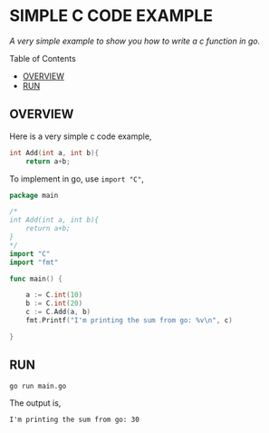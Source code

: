 # SIMPLE C CODE EXAMPLE

_A very simple example to show you how to write a c function in go._

Table of Contents

* [OVERVIEW](https://github.com/JeffDeCola/my-go-examples/tree/master/cgo/c-code/simple-c-code#overview)
* [RUN](https://github.com/JeffDeCola/my-go-examples/tree/master/cgo/c-code/simple-c-code#run)

## OVERVIEW

Here is a very simple c code example,

```c
int Add(int a, int b){
    return a+b;
```

To implement in go, use `import "C"`,

```go
package main

/*
int Add(int a, int b){
    return a+b;
}
*/
import "C"
import "fmt"

func main() {

    a := C.int(10)
    b := C.int(20)
    c := C.Add(a, b)
    fmt.Printf("I'm printing the sum from go: %v\n", c)

}
```

## RUN

```bash
go run main.go
```

The output is,

```txt
I'm printing the sum from go: 30
```
